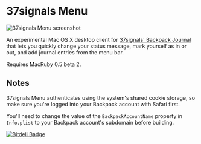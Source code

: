 37signals Menu
==============

![37signals Menu screenshot](http://sstephenson.s3.amazonaws.com/public/37signals-menu.png)

An experimental Mac OS X desktop client for [37signals' Backpack Journal](http://backpackit.com/tour#journal) that lets you quickly change your status message, mark yourself as in or out, and add journal entries from the menu bar.

Requires MacRuby 0.5 beta 2.

## Notes

37signals Menu authenticates using the system's shared cookie storage, so make sure you're logged into your Backpack account with Safari first.

You'll need to change the value of the `BackpackAccountName` property in `Info.plist` to your Backpack account's subdomain before building.


[![Bitdeli Badge](https://d2weczhvl823v0.cloudfront.net/netconstructor/37signalsmenu/trend.png)](https://bitdeli.com/free "Bitdeli Badge")

